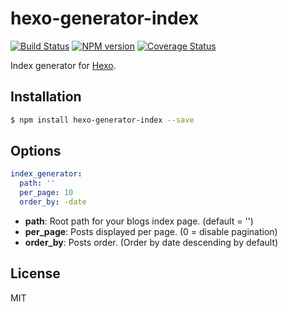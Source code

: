 # hexo-generator-index

[![Build Status](https://travis-ci.org/hexojs/hexo-generator-index.svg?branch=master)](https://travis-ci.org/hexojs/hexo-generator-index)  [![NPM version](https://badge.fury.io/js/hexo-generator-index.svg)](http://badge.fury.io/js/hexo-generator-index) [![Coverage Status](https://img.shields.io/coveralls/hexojs/hexo-generator-index.svg)](https://coveralls.io/r/hexojs/hexo-generator-index?branch=master)

Index generator for [Hexo].

## Installation

``` bash
$ npm install hexo-generator-index --save
```

## Options

``` yaml
index_generator:
  path: ''
  per_page: 10
  order_by: -date
```

- **path**: Root path for your blogs index page. (default = '')
- **per_page**: Posts displayed per page. (0 = disable pagination)
- **order_by**: Posts order. (Order by date descending by default)

## License

MIT

[Hexo]: http://hexo.io/